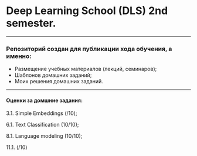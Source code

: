 # Deep Learning School (DLS) 2nd semester.

---

### Репозиторий создан для публикации хода обучения, а именно:
* Размещение учебных материалов (лекций, семинаров);
* Шаблонов домашних заданий;
* Моих решения домашних заданий.

---
#### Оценки за домшние задания:
3.1. Simple Embeddings (/10);

6.1. Text Classification (10/10);

8.1. Language modeling (10/10);

11.1. (/10)
